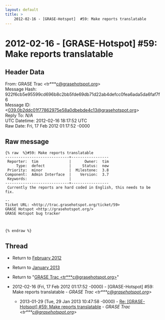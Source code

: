 ```yaml
---
layout: default
title: >
    2012-02-16 - [GRASE-Hotspot]  #59: Make reports translatable
---
```


# 2012-02-16 - [GRASE-Hotspot]  #59: Make reports translatable

## Header Data

From: GRASE Trac \<tr***c@grasehotspot.org\><br>
Message Hash: 922f6cb5e95599cd696b8c2bb5fde69db71d22ab4defcc0fea6ada5da6faf7f6<br>
Message ID: \<039.0b2ddc01f77862975e58a0dbebde4c13@grasehotspot.org\><br>
Reply To: _N/A_<br>
UTC Datetime: 2012-02-16 18:17:52 UTC<br>
Raw Date: Fri, 17 Feb 2012 01:17:52 -0000<br>

## Raw message

```
{% raw  %}#59: Make reports translatable
-----------------------------+-----------------
 Reporter:  tim              |      Owner:  tim
     Type:  defect           |     Status:  new
 Priority:  minor            |  Milestone:  3.8
Component:  Admin Interface  |    Version:  3.7
 Keywords:                   |
-----------------------------+-----------------
 Currently the reports are hard coded in English, this needs to be fix.

-- 
Ticket URL: <http://trac.grasehotspot.org/ticket/59>
GRASE Hotspot <http://grasehotspot.org/>
GRASE Hotspot bug tracker



{% endraw %}
```

## Thread

+ Return to [February 2012](/archive/2012/02)
+ Return to [January 2013](/archive/2013/01)

+ Return to "[GRASE Trac <tr***c<span>@</span>grasehotspot.org>](/authors/tr___c_at_grasehotspot_org)"

+ 2012-02-16 (Fri, 17 Feb 2012 01:17:52 -0000) - [GRASE-Hotspot]  #59: Make reports translatable - _GRASE Trac \<tr***c@grasehotspot.org\>_
  + 2013-01-29 (Tue, 29 Jan 2013 10:47:58 -0000) - [Re: [GRASE-Hotspot] #59: Make reports translatable](/archive/2013/01/687ececf3ead5bd53c546bdf19b5455c43122d492d90685352ef9f10f1329626) - _GRASE Trac \<tr***c@grasehotspot.org\>_

